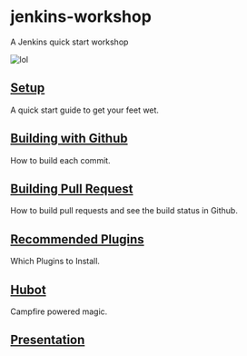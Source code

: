 jenkins-workshop
================

A Jenkins quick start workshop

![lol](https://wiki.jenkins-ci.org/download/attachments/60916342/16116996.jpg?version=1&modificationDate=1332845378000)

## [Setup](https://github.com/alexfish/jenkins-workshop/blob/master/setup.md)

A quick start guide to get your feet wet.

## [Building with Github](https://github.com/alexfish/jenkins-workshop/blob/master/github.md)

How to build each commit.

## [Building Pull Request](https://github.com/alexfish/jenkins-workshop/blob/master/pull_requests.md)

How to build pull requests and see the build status in Github.

## [Recommended Plugins](https://github.com/alexfish/jenkins-workshop/blob/master/plugins.md)

Which Plugins to Install.

## [Hubot](https://github.com/alexfish/jenkins-workshop/blob/master/hubot.md)

Campfire powered magic.

## [Presentation](http://alexfish.github.io/jenkins-workshop)
